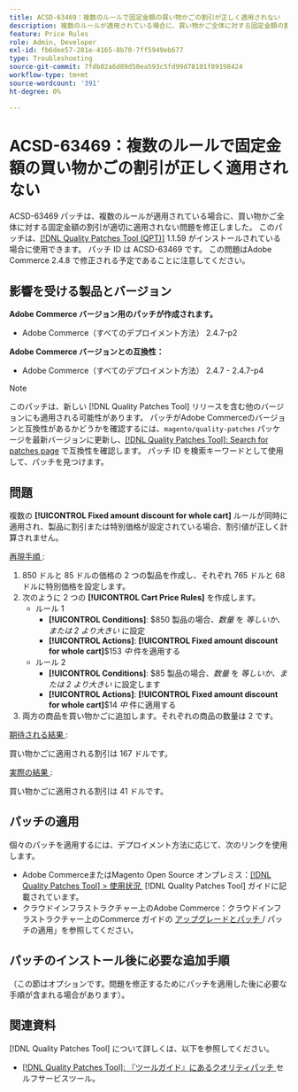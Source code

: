 ```yaml
---
title: ACSD-63469：複数のルールで固定金額の買い物かごの割引が正しく適用されない
description: 複数のルールが適用されている場合に、買い物かご全体に対する固定金額の割引が適切に適用されないAdobe Commerceの問題を修正するために、ACSD-63469 パッチを適用してください。
feature: Price Rules
role: Admin, Developer
exl-id: fb6dee57-281e-4165-8b70-7ff5949eb677
type: Troubleshooting
source-git-commit: 7fdb02a6d89d50ea593c5fd99d78101f89198424
workflow-type: tm+mt
source-wordcount: '391'
ht-degree: 0%

---
```


# ACSD-63469：複数のルールで固定金額の買い物かごの割引が正しく適用されない

ACSD-63469 パッチは、複数のルールが適用されている場合に、買い物かご全体に対する固定金額の割引が適切に適用されない問題を修正しました。 このパッチは、[[!DNL Quality Patches Tool (QPT)]](/help/tools/quality-patches-tool/quality-patches-tool-to-self-serve-quality-patches.md) 1.1.59 がインストールされている場合に使用できます。 パッチ ID は ACSD-63469 です。 この問題はAdobe Commerce 2.4.8 で修正される予定であることに注意してください。

## 影響を受ける製品とバージョン

**Adobe Commerce バージョン用のパッチが作成されます。**

* Adobe Commerce（すべてのデプロイメント方法） 2.4.7-p2

**Adobe Commerce バージョンとの互換性：**

* Adobe Commerce（すべてのデプロイメント方法） 2.4.7 - 2.4.7-p4

>[!NOTE]
>
>このパッチは、新しい [!DNL Quality Patches Tool] リリースを含む他のバージョンにも適用される可能性があります。 パッチがAdobe Commerceのバージョンと互換性があるかどうかを確認するには、`magento/quality-patches` パッケージを最新バージョンに更新し、[[!DNL Quality Patches Tool]: Search for patches page](https://experienceleague.adobe.com/tools/commerce-quality-patches/index.html?lang=ja) で互換性を確認します。 パッチ ID を検索キーワードとして使用して、パッチを見つけます。

## 問題

複数の **[!UICONTROL Fixed amount discount for whole cart]** ルールが同時に適用され、製品に割引または特別価格が設定されている場合、割引値が正しく計算されません。

<u> 再現手順 </u>:

1. 850 ドルと 85 ドルの価格の 2 つの製品を作成し、それぞれ 765 ドルと 68 ドルに特別価格を設定します。
1. 次のように 2 つの **[!UICONTROL Cart Price Rules]** を作成します。
   * ルール 1
      * **[!UICONTROL Conditions]**: $850 製品の場合、*数量* を *等しいか、または 2 より大きい* に設定
      * **[!UICONTROL Actions]**: **[!UICONTROL Fixed amount discount for whole cart]**$153 *中* 件を適用する
   * ルール 2
      * **[!UICONTROL Conditions]**: $85 製品の場合、*数量* を *等しいか、または 2 より大きい* に設定します
      * **[!UICONTROL Actions]**: **[!UICONTROL Fixed amount discount for whole cart]**$14 *中* 件に適用する
1. 両方の商品を買い物かごに追加します。それぞれの商品の数量は 2 です。

<u> 期待される結果 </u>:

買い物かごに適用される割引は 167 ドルです。

<u> 実際の結果 </u>:

買い物かごに適用される割引は 41 ドルです。

## パッチの適用

個々のパッチを適用するには、デプロイメント方法に応じて、次のリンクを使用します。

* Adobe CommerceまたはMagento Open Source オンプレミス：[[!DNL Quality Patches Tool] > 使用状況 &#x200B;](/help/tools/quality-patches-tool/usage.md) [!DNL Quality Patches Tool] ガイドに記載されています。
* クラウドインフラストラクチャー上のAdobe Commerce：クラウドインフラストラクチャー上のCommerce ガイドの [&#x200B; アップグレードとパッチ &#x200B;](https://experienceleague.adobe.com/docs/commerce-cloud-service/user-guide/develop/upgrade/apply-patches.html?lang=ja)/ パッチの適用」を参照してください。

## パッチのインストール後に必要な追加手順

（この節はオプションです。問題を修正するためにパッチを適用した後に必要な手順が含まれる場合があります）。 

## 関連資料

[!DNL Quality Patches Tool] について詳しくは、以下を参照してください。

* [[!DNL Quality Patches Tool]: 『ツールガイド』にあるクオリティパッチ &#x200B;](/help/tools/quality-patches-tool/quality-patches-tool-to-self-serve-quality-patches.md) セルフサービスツール。
